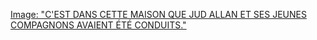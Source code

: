 [Image: "C'EST DANS CETTE MAISON QUE JUD ALLAN ET SES JEUNES COMPAGNONS AVAIENT ÉTÉ CONDUITS."](../images/1-page-369.JPG)

